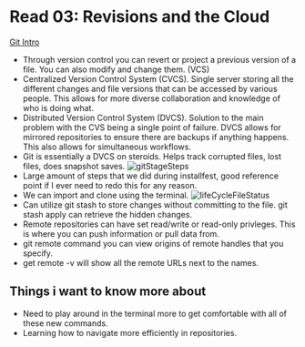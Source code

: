 # Read 03: Revisions and the Cloud

[Git Intro](https://blog.udemy.com/git-tutorial-a-comprehensive-guide/)
- Through version control you can revert or project a previous version of a file. You can also modify and change them. (VCS)
- Centralized Version Control System (CVCS). Single server storing all the different changes and file versions that can be accessed by various people. This allows for more diverse collaboration and knowledge of who is doing what.
- Distributed Version Control System (DVCS).  Solution to the main problem with the CVS being a single point of failure.
DVCS allows for mirrored repositories to ensure there are backups if anything happens. This also allows for simultaneous workflows.
- Git is essentially a DVCS on steroids.  Helps track corrupted files, lost files, does snapshot saves.
![gitStageSteps](https://user-images.githubusercontent.com/109825175/211609192-05c8b981-62c5-4fa2-ac07-ee6945e23aa1.png)
- Large amount of steps that we did during installfest, good reference point if I ever need to redo this for any reason.
- We can import and clone using the terminal.
![lifeCycleFileStatus](https://user-images.githubusercontent.com/109825175/211610638-6a7313fd-ab18-4e75-bb94-1644c6dcf3a9.png)
- Can utilize git stash to store changes without committing to the file.  git stash apply can retrieve the hidden changes.
- Remote repositories can have set read/write or read-only privleges. This is where you can push information or pull data from.
- git remote command you can view origins of remote handles that you specify.
- get remote -v will show all the remote URLs next to the names.








## Things i want to know more about
- Need to play around in the terminal more to get comfortable with all of these new commands.
- Learning how to navigate more efficiently in repositories.
